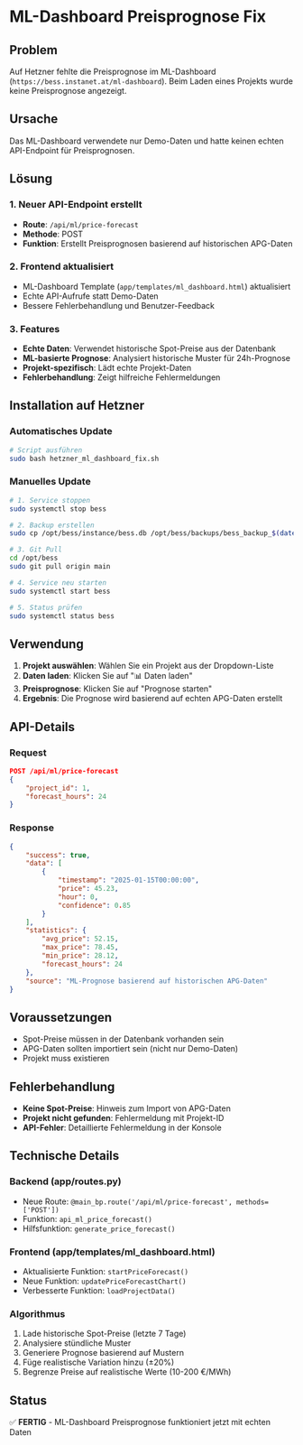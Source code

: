 # ML-Dashboard Preisprognose Fix

## Problem
Auf Hetzner fehlte die Preisprognose im ML-Dashboard (`https://bess.instanet.at/ml-dashboard`). Beim Laden eines Projekts wurde keine Preisprognose angezeigt.

## Ursache
Das ML-Dashboard verwendete nur Demo-Daten und hatte keinen echten API-Endpoint für Preisprognosen.

## Lösung

### 1. Neuer API-Endpoint erstellt
- **Route**: `/api/ml/price-forecast`
- **Methode**: POST
- **Funktion**: Erstellt Preisprognosen basierend auf historischen APG-Daten

### 2. Frontend aktualisiert
- ML-Dashboard Template (`app/templates/ml_dashboard.html`) aktualisiert
- Echte API-Aufrufe statt Demo-Daten
- Bessere Fehlerbehandlung und Benutzer-Feedback

### 3. Features
- **Echte Daten**: Verwendet historische Spot-Preise aus der Datenbank
- **ML-basierte Prognose**: Analysiert historische Muster für 24h-Prognose
- **Projekt-spezifisch**: Lädt echte Projekt-Daten
- **Fehlerbehandlung**: Zeigt hilfreiche Fehlermeldungen

## Installation auf Hetzner

### Automatisches Update
```bash
# Script ausführen
sudo bash hetzner_ml_dashboard_fix.sh
```

### Manuelles Update
```bash
# 1. Service stoppen
sudo systemctl stop bess

# 2. Backup erstellen
sudo cp /opt/bess/instance/bess.db /opt/bess/backups/bess_backup_$(date +%Y%m%d_%H%M%S).db

# 3. Git Pull
cd /opt/bess
sudo git pull origin main

# 4. Service neu starten
sudo systemctl start bess

# 5. Status prüfen
sudo systemctl status bess
```

## Verwendung

1. **Projekt auswählen**: Wählen Sie ein Projekt aus der Dropdown-Liste
2. **Daten laden**: Klicken Sie auf "📊 Daten laden"
3. **Preisprognose**: Klicken Sie auf "Prognose starten"
4. **Ergebnis**: Die Prognose wird basierend auf echten APG-Daten erstellt

## API-Details

### Request
```json
POST /api/ml/price-forecast
{
    "project_id": 1,
    "forecast_hours": 24
}
```

### Response
```json
{
    "success": true,
    "data": [
        {
            "timestamp": "2025-01-15T00:00:00",
            "price": 45.23,
            "hour": 0,
            "confidence": 0.85
        }
    ],
    "statistics": {
        "avg_price": 52.15,
        "max_price": 78.45,
        "min_price": 28.12,
        "forecast_hours": 24
    },
    "source": "ML-Prognose basierend auf historischen APG-Daten"
}
```

## Voraussetzungen
- Spot-Preise müssen in der Datenbank vorhanden sein
- APG-Daten sollten importiert sein (nicht nur Demo-Daten)
- Projekt muss existieren

## Fehlerbehandlung
- **Keine Spot-Preise**: Hinweis zum Import von APG-Daten
- **Projekt nicht gefunden**: Fehlermeldung mit Projekt-ID
- **API-Fehler**: Detaillierte Fehlermeldung in der Konsole

## Technische Details

### Backend (app/routes.py)
- Neue Route: `@main_bp.route('/api/ml/price-forecast', methods=['POST'])`
- Funktion: `api_ml_price_forecast()`
- Hilfsfunktion: `generate_price_forecast()`

### Frontend (app/templates/ml_dashboard.html)
- Aktualisierte Funktion: `startPriceForecast()`
- Neue Funktion: `updatePriceForecastChart()`
- Verbesserte Funktion: `loadProjectData()`

### Algorithmus
1. Lade historische Spot-Preise (letzte 7 Tage)
2. Analysiere stündliche Muster
3. Generiere Prognose basierend auf Mustern
4. Füge realistische Variation hinzu (±20%)
5. Begrenze Preise auf realistische Werte (10-200 €/MWh)

## Status
✅ **FERTIG** - ML-Dashboard Preisprognose funktioniert jetzt mit echten Daten






